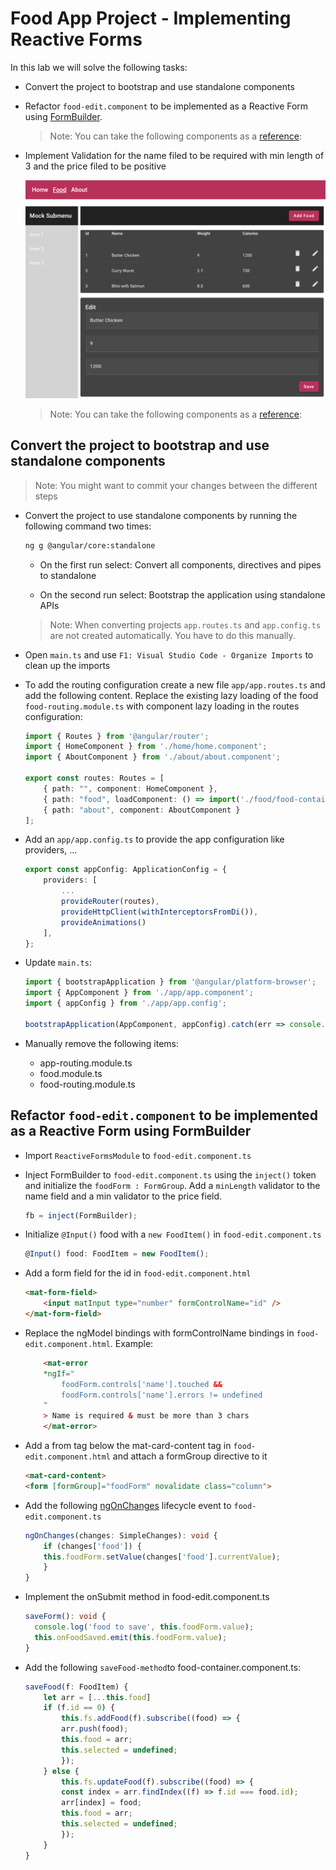 # Food App Project - Implementing Reactive Forms

In this lab we will solve the following tasks:

- Convert the project to bootstrap and use standalone components

- Refactor `food-edit.component` to be implemented as a Reactive Form using [FormBuilder](FormBuilder).

    >Note: You can take the following components as a [reference](../../demos/01-components/02-component-forms/ng-components-forms/src/app/demos/samples/forms-builder/):

- Implement Validation for the name filed to be required with min length of 3 and the price filed to be positive

    ![edit-form](_images/edit-form.png)

    > Note: You can take the following components as a [reference](../../demos/01-components/02-component-forms/ng-components-forms/src/app/demos/samples/validaton-intro):

## Convert the project to bootstrap and use standalone components

>Note: You might want to commit your changes between the different steps

- Convert the project to use standalone components by running the following command two times:    

    ```bash
    ng g @angular/core:standalone
    ```    

    - On the first run select: Convert all components, directives and pipes to standalone

    - On the second run select: Bootstrap the application using standalone APIs

    >Note: When converting projects `app.routes.ts` and `app.config.ts` are not created automatically. You have to do this manually.

- Open `main.ts` and use `F1: Visual Studio Code - Organize Imports` to clean up the imports

- To add the routing configuration create a new file `app/app.routes.ts` and add the following content. Replace the existing lazy loading of the food `food-routing.module.ts` with component lazy loading in the routes configuration:

    ```typescript
    import { Routes } from '@angular/router';
    import { HomeComponent } from './home/home.component';
    import { AboutComponent } from './about/about.component';

    export const routes: Routes = [
        { path: "", component: HomeComponent },
        { path: "food", loadComponent: () => import('./food/food-container/food-container.component').then(m => m.FoodContainerComponent) },
        { path: "about", component: AboutComponent }
    ];
    ```

- Add an `app/app.config.ts` to provide the app configuration like providers, ...

    ```typescript
    export const appConfig: ApplicationConfig = {
        providers: [
            ...
            provideRouter(routes),
            provideHttpClient(withInterceptorsFromDi()),
            provideAnimations()
        ],
    };
    ```

- Update `main.ts`:

    ```typescript
    import { bootstrapApplication } from '@angular/platform-browser';
    import { AppComponent } from './app/app.component';
    import { appConfig } from './app/app.config';

    bootstrapApplication(AppComponent, appConfig).catch(err => console.error(err));
    ```

- Manually remove the following items:

    - app-routing.module.ts
    - food.module.ts
    - food-routing.module.ts    
    
## Refactor `food-edit.component` to be implemented as a Reactive Form using FormBuilder

-   Import `ReactiveFormsModule` to `food-edit.component.ts`

-   Inject FormBuilder to `food-edit.component.ts` using the `inject()` token and initialize the `foodForm : FormGroup`. Add a `minLength` validator to the name field and a min validator to the price field.

    ```typescript
    fb = inject(FormBuilder);
    ```

-   Initialize `@Input()` food with a `new FoodItem()` in `food-edit.component.ts`

    ```typescript
    @Input() food: FoodItem = new FoodItem();
    ```

-   Add a form field for the id in `food-edit.component.html`

    ```html
    <mat-form-field>
        <input matInput type="number" formControlName="id" />
    </mat-form-field>
    ```

-   Replace the ngModel bindings with formControlName bindings in `food-edit.component.html`. Example:

    ```html
        <mat-error
        *ngIf="
            foodForm.controls['name'].touched &&
            foodForm.controls['name'].errors != undefined
        "
        > Name is required & must be more than 3 chars
        </mat-error>
    ```

-   Add a from tag below the mat-card-content tag in `food-edit.component.html` and attach a formGroup directive to it

    ```html
    <mat-card-content>
    <form [formGroup]="foodForm" novalidate class="column">
    ```

-   Add the following [ngOnChanges](https://angular.dev/guide/components/lifecycle#ngonchanges) lifecycle event to `food-edit.component.ts`

    ```typescript
    ngOnChanges(changes: SimpleChanges): void {
        if (changes['food']) {
        this.foodForm.setValue(changes['food'].currentValue);
        }
    }
    ```

-   Implement the onSubmit method in food-edit.component.ts

    ```typescript
    saveForm(): void {
      console.log('food to save', this.foodForm.value);
      this.onFoodSaved.emit(this.foodForm.value);
    }
    ```

-   Add the following `saveFood-method`to food-container.component.ts:

    ```typescript
    saveFood(f: FoodItem) {
        let arr = [...this.food]
        if (f.id == 0) {
            this.fs.addFood(f).subscribe((food) => {
            arr.push(food);
            this.food = arr;
            this.selected = undefined;
            });
        } else {
            this.fs.updateFood(f).subscribe((food) => {
            const index = arr.findIndex((f) => f.id === food.id);
            arr[index] = food;
            this.food = arr;
            this.selected = undefined;
            });
        }
    }
    ```